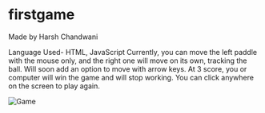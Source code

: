 # firstgame
Made by Harsh Chandwani

Language Used- HTML, JavaScript
Currently, you can move the left paddle with the mouse only, and the right one will move on its own, tracking the ball. Will soon add an option to move with arrow keys.
At 3 score, you or computer will win the game and will stop working.
You can click anywhere on the screen to play again.

![Game](https://user-images.githubusercontent.com/67815775/131236514-269704e3-55a1-41cb-b054-725a631d44c0.png)
